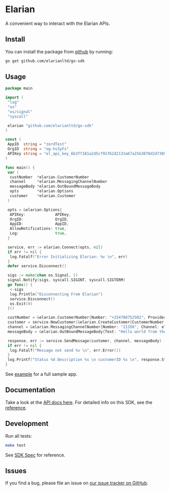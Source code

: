 # Elarian

A convenient way to interact with the Elarian APIs.

## Install

You can install the package from [github](https://www.github.com/elarianltd/go-sdk) by running:

```bash
go get github.com/elarianltd/go-sdk
```

## Usage

```go
package main

import (
 "log"
 "os"
 "os/signal"
 "syscall"

 elarian "github.com/elarianltd/go-sdk"
)

const (
 AppID  string = "zordTest"
 OrgID  string = "og-hv3yFs"
 APIKey string = "el_api_key_6b3ff181a2d5cf91f62d2133a67a25b3070d2d7305eba70288417b3ab9ebd145"
)

func main() {
 var (
  custNumber  *elarian.CustomerNumber
  channel     *elarian.MessagingChannelNumber
  messageBody *elarian.OutBoundMessageBody
  opts        *elarian.Options
  customer    *elarian.Customer
 )

 opts = &elarian.Options{
  APIKey:             APIKey,
  OrgID:              OrgID,
  AppID:              AppID,
  AllowNotifications: true,
  Log:                true,
 }

 service, err := elarian.Connect(opts, nil)
 if err != nil {
  log.Fatalf("Error Initializing Elarian: %v \n", err)
 }
 defer service.Disconnect()

 sigs := make(chan os.Signal, 1)
 signal.Notify(sigs, syscall.SIGINT, syscall.SIGTERM)
 go func() {
  <-sigs
  log.Println("Disconnecting From Elarian")
  service.Disconnect()
  os.Exit(0)
 }()

 custNumber = &elarian.CustomerNumber{Number: "+254708752502", Provider: elarian.CustomerNumberProviderCellular}
 customer = service.NewCustomer(&elarian.CreateCustomer{CustomerNumber: custNumber})
 channel = &elarian.MessagingChannelNumber{Number: "21356", Channel: elarian.MessagingChannelSms}
 messageBody = &elarian.OutBoundMessageBody{Text: "Hello world from the go sdk"}

 response, err := service.SendMessage(customer, channel, messageBody)
 if err != nil {
  log.Fatalf("Message not send %v \n", err.Error())
 }
 log.Printf("Status %d Description %s \n customerID %s \n", response.Status, response.Description, response.CustomerId)
}


```

See [example](example/) for a full sample app.

## Documentation

Take a look at the [API docs here](http://docs.elarian.com). For detailed info on this SDK, see the [reference](docs/).

## Development

Run all tests:

```bash
make test
```

See [SDK Spec](https://github.com/ElarianLtd/sdk-spec) for reference.

## Issues

If you find a bug, please file an issue on [our issue tracker on GitHub](https://github.com/ElarianLtd/go-sdk/issues).
